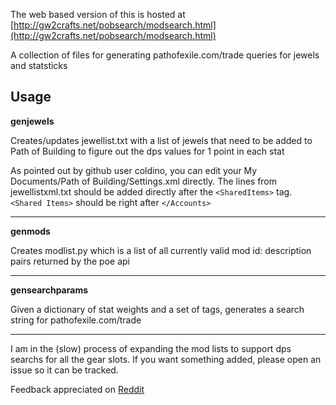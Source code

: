 The web based version of this is hosted at [http://gw2crafts.net/pobsearch/modsearch.html](http://gw2crafts.net/pobsearch/modsearch.html)

A collection of files for generating pathofexile.com/trade queries for jewels and statsticks

Usage
-----

**genjewels** 

Creates/updates jewellist.txt with a list of jewels that need to be added to Path of Building to figure out the dps values for 1 point in each stat

As pointed out by github user coldino, you can edit your My Documents/Path of Building/Settings.xml directly.  The lines from jewellistxml.txt should be added directly after the `<SharedItems>` tag.  `<Shared Items>` should be right after `</Accounts>`

***

**genmods** 

Creates modlist.py which is a list of all currently valid mod id: description pairs returned by the poe api

***

**gensearchparams**

Given a dictionary of stat weights and a set of tags, generates a search string for pathofexile.com/trade

***

I am in the (slow) process of expanding the mod lists to support dps searchs for all the gear slots.  If you want something added, please open an issue so it can be tracked.

Feedback appreciated on [Reddit](https://www.reddit.com/r/pathofexiledev/comments/9jkwru/python_tool_to_generate_search_strings_for_dps/)